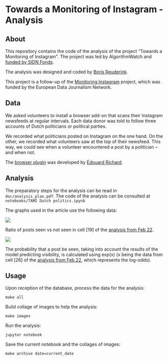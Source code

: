 # Towards a Monitoring of Instagram - Analysis

## About

This repository contains the code of the analysis of the project "Towards a Monitoring of Instagram". The project was led by AlgorithmWatch and [funded by SIDN Fonds](https://www.sidnfonds.nl/algorithmwatch-maps-instagrams-political-impact).

The analysis was designed and coded by [Boris Reuderink](http://cortext.nl/).

This project is a follow-up of the [Monitoring Instagram](https://github.com/algorithmwatch/monitoringinstagram) project, which was funded by the European Data Journalism Network. 

## Data

We asked volunteers to install a browser add-on that scans their Instagram newsfeeds at regular intervals. Each data donor was told to follow three accounts of Dutch politicians or political parties.

We recorded what politicians posted on Instagram on the one hand. On the other, we recorded what volunteers saw at the top of their newsfeed. This way, we could see when a volunteer encountered a post by a politician – and when not.

The [browser plugin](https://algorithmwatch.org/en/instagram-algorithm/) was developed by [Édouard Richard](https://www.edri.fr/).

## Analysis

The preparatory steps for the analysis can be read in `doc/analysis_plan.pdf`. The code of the analysis can be consulted at `notebooks/TAMI Dutch politics.ipynb`

The graphs used in the article use the following data:

![](https://i.imgur.com/J7IGmOZ.png)

Ratio of posts seen vs not seen in cell [19] of the [analysis from Feb 22](https://github.com/algorithmwatch/monitoring-instagram-TAMI/blob/main/archive/feb22/TAMI%20Dutch%20politics.ipynb).

![](https://i.imgur.com/3B6VlD1.png)

The probability that a post be seen, taking into account the results of the model predicting visibility, is calculated using exp(x) (x being the data from cell [26] of the [analysis from Feb 22](https://github.com/algorithmwatch/monitoring-instagram-TAMI/blob/main/archive/feb22/TAMI%20Dutch%20politics.ipynb), which represents the log-odds).

## Usage

Upon reception of the database, process the data for the analysis:

    make all

Build collage of images to help the analysis:

    make images

Run the analysis:

    jupyter notebook

Save the current notebook and the collages of images:

    make archive date=current_date